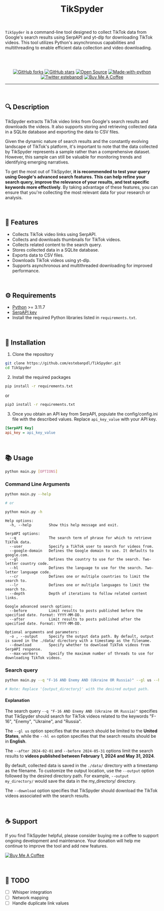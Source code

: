 <div align="center">

# **TikSpyder**

</div>

<br />

`TikSpyder` is a command-line tool designed to collect TikTok data from Google's search results using SerpAPI and yt-dlp for downloading TikTok videos. This tool utilizes Python's asynchronous capabilities and multithreading to enable efficient data collection and video downloading.

<br />
<br />

<div align="center">

[![GitHub forks](https://img.shields.io/github/forks/estebanpdl/tik-spyder.svg?style=social&label=Fork&maxAge=2592000)](https://GitHub.com/estebanpdl/tik-spyder/network/)
[![GitHub stars](https://img.shields.io/github/stars/estebanpdl/tik-spyder?style=social)](https://github.com/estebanpdl/tik-spyder/stargazers)
[![Open Source](https://badges.frapsoft.com/os/v1/open-source.svg?v=103)](https://x.com/estebanpdl)
[![Made-with-python](https://img.shields.io/badge/Made%20with-Python-1f425f.svg)](https://www.python.org/)
[![Twitter estebanpdl](https://badgen.net/badge/icon/twitter?icon=twitter&label)](https://x.com/estebanpdl)
[![Buy Me A Coffee](https://img.shields.io/badge/buy%20me%20a%20coffee-donate-yellow.svg)](https://buymeacoffee.com/estebanpdl)

</div>

<hr />
<br />

## 🔍 **Description**

TikSpyder extracts TikTok video links from Google's search results and downloads the videos. It also supports storing and retrieving collected data in a SQLite database and exporting the data to CSV files.

Given the dynamic nature of search results and the constantly evolving landscape of TikTok's platform, it's important to note that the data collected by TikSpyder represents a sample rather than a comprehensive dataset. However, this sample can still be valuable for monitoring trends and identifying emerging narratives.

To get the most out of TikSpyder, **it is recommended to test your query using Google's advanced search features. This can help refine your search query, improve the relevance of your results, and test specific keywords more effectively**. By taking advantage of these features, you can ensure that you're collecting the most relevant data for your research or analysis.

<br />

## 🚀 **Features**

- Collects TikTok video links using SerpAPI.
- Collects and downloads thumbnails for TikTok videos.
- Collects related content to the search query.
- Stores collected data in a SQLite database.
- Exports data to CSV files.
- Downloads TikTok videos using yt-dlp.
- Supports asynchronous and multithreaded downloading for improved performance.

<br />

## ⚙️ **Requirements**

- [Python](https://www.python.org/) >= 3.11.7
- [SerpAPI key](https://serpapi.com/)
- Install the required Python libraries listed in `requirements.txt`.

<br />

## 🔧 **Installation**

1. Clone the repository

```sh
git clone https://github.com/estebanpdl/TikSpyder.git
cd TikSpyder
```

2. Install the required packages

```sh
pip install -r requirements.txt
```

or

```sh
pip3 install -r requirements.txt
```

3. Once you obtain an API key from SerpAPI, populate the config/config.ini file with the described values. Replace `api_key_value` with your API key.

```ini
[SerpAPI Key]
api_key = api_key_value
```

<br />

## 📚 **Usage**

```sh
python main.py [OPTIONS]
```

### **Command Line Arguments**

```sh
python main.py --help

# or

python main.py -h
```

```
Help options:
  -h, --help        Show this help message and exit.

SerpAPI options:
  --q               The search term of phrase for which to retrieve TikTok data.
  --user            Specify a TikTok user to search for videos from.
  --google-domain   Defines the Google domain to use. It defaults to google.com.
  --gl              Defines the country to use for the search. Two-letter country code.
  --hl              Defines the language to use for the search. Two-letter language code.
  --cr              Defines one or multiple countries to limit the search to.
  --lr              Defines one or multiple languages to limit the search to.
  --depth           Depth of iterations to follow related content links.

Google advanced search options:
  --before          Limit results to posts published before the specified date. Format: YYYY-MM-DD.
  --after           Limit results to posts published after the specified date. Format: YYYY-MM-DD.

Optional arguments and parameters:
  -o , --output     Specify the output data path. By default, output is saved in the ./data/ directory with a timestamp as the filename.
  --download        Specify whether to download TikTok videos from SerpAPI response.
  --max-workers     Specify the maximum number of threads to use for downloading TikTok videos.

```

### **Search query**

```sh
python main.py --q "F-16 AND Enemy AND (Ukraine OR Russia)" --gl us --hl en --after 2024-02-01 --before 2024-05-31 --output {output_directory}/ --download

# Note: Replace '{output_directory}' with the desired output path.
```

#### Explanation

The search query `--q "F-16 AND Enemy AND (Ukraine OR Russia)"` specifies that TikSpyder should search for TikTok videos related to the keywords "F-16", "Enemy", "Ukraine", and "Russia".

The `--gl us` option specifies that the search should be limited to the **United States**, while the `--hl en` option specifies that the search results should be in **English**.

The `--after 2024-02-01` and `--before 2024-05-31` options limit the search results to **videos published between February 1, 2024 and May 31, 2024**.

By default, collected data is saved in the `./data/` directory with a timestamp as the filename. To customize the output location, use the `--output` option followed by the desired directory path. For example, `--output my_directory/` would save the data in the my_directory/ directory.

The `--download` option specifies that TikSpyder should download the TikTok videos associated with the search results.

<br />

## ☕ Support

If you find TikSpyder helpful, please consider buying me a coffee to support ongoing development and maintenance. Your donation will help me continue to improve the tool and add new features.

[![Buy Me A Coffee](https://img.shields.io/badge/buy%20me%20a%20coffee-donate-yellow.svg?style=for-the-badge&logo=buy-me-a-coffee&logoColor=white)](https://buymeacoffee.com/estebanpdl)

<br />

## 📝 TODO

- [ ] Whisper integration
- [ ] Network mapping
- [ ] Handle duplicate link values
